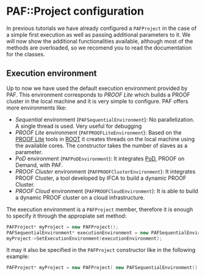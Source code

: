 # PAF::Project configuration
In previous tutorials we have already configured a ```PAFProject``` in the case of a simple first execution as well
as passing additional parameters to it. We will now show the additional functionalities available, although most of the
methods are overloaded, so we recomend you to read the documentation for the classes.

## Execution environment
Up to now we have used the default execution environment provided by PAF. This environment corresponds to *PROOF Lite*
which builds a PROOF cluster in the local machine and it is very simple to configure. PAF offers more environments like:
+ *Sequential* environment (```PAFSequentialEnvironment```): No parallelization. A single thread is used. Very useful
for debugging
+ *PROOF Lite* environment (```PAFPROOFLiteEnvironment```): Based on the [PROOF Lite] tools in [ROOT] it creates threads on the local machine
using the available cores. The constructor takes the number of slaves as a parameter.
+ *PoD* environment (```PAFPoDEnvironment```): It integrates [PoD], PROOF on Demand, with PAF. 
+ *PROOF Cluster* environment (```PAFPROOFClusterEnvironment```): It integrates PROOF Cluster, a tool developed by IFCA to build a dynamic PROOF Cluster.
+ *PROOF Cloud* environment (```PAFPROOFCloudEnvironment```): It is able to build a dynamic PROOF cluster on a cloud infrastructure.

The execution environment is a ```PAFProject``` member, therefore it is enough to specify it through the appropiate set method:
```cpp
PAFProject* myProject = new PAFProject();
PAFSequentialEnvironment* executionEnvironment = new PAFSequentialEnvironment();
myProject->SetExecutionEnvironment(executionEnvironment);
```
It may it also be specified in the ```PAFProject``` constructor like in the following example:
```cpp
PAFProject* myProject = new PAFProject( new PAFSequentialEnvironment() );
```


[ROOT]: http://root.cern.ch
[PROOF Lite]: https://root.cern.ch/drupal/content/proof-multicore-desktop-laptop-proof-lite
[PoD]: http://pod.gsi.de/
